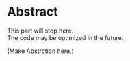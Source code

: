 # Abstract
This part will stop here.  
The code may be optimized in the future.  

(Make Abstrction here.)
